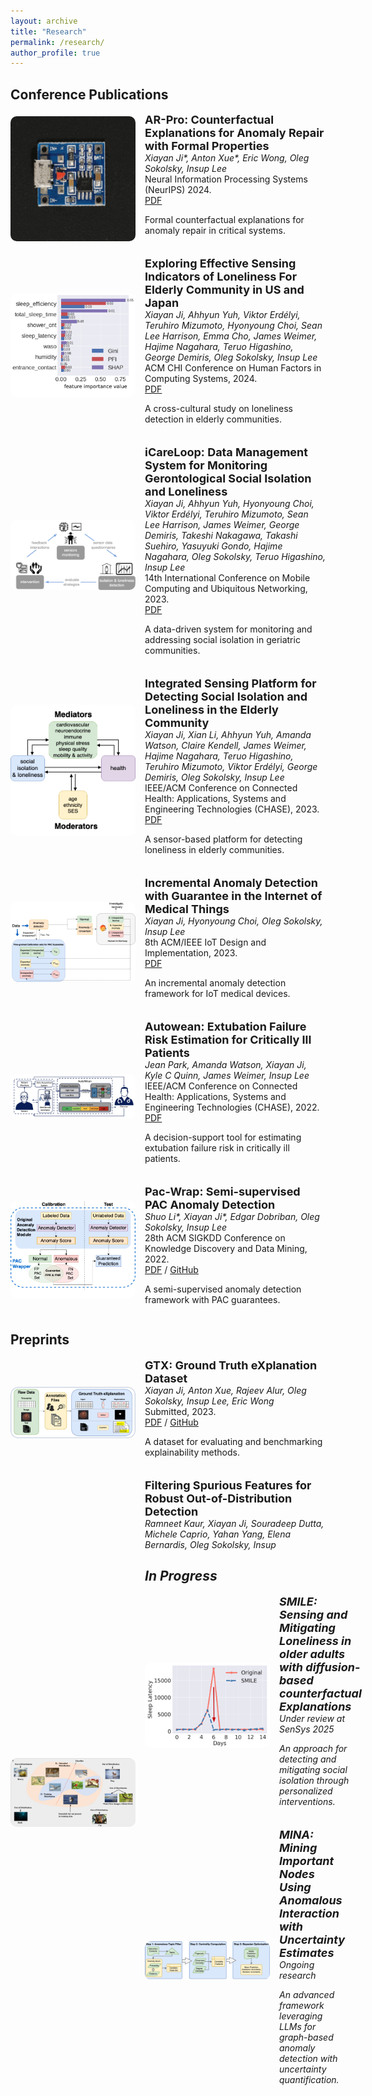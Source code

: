 ```yaml
---
layout: archive
title: "Research"
permalink: /research/
author_profile: true
---
```




## Conference Publications

<div style="display: flex; align-items: center; margin-bottom: 20px;">
<img src="/files/images/pcb4.gif" alt="AR-Pro Paper" style="width: 200px; margin-right: 15px; border-radius: 10px;">
<div>
<strong style="font-size: 18px;">AR-Pro: Counterfactual Explanations for Anomaly Repair with Formal Properties</strong><br>
<i>Xiayan Ji*, Anton Xue*, Eric Wong, Oleg Sokolsky, Insup Lee</i><br>
Neural Information Processing Systems (NeurIPS) 2024.<br>
<a href="/files/papers/arpro.pdf">PDF</a>
<p>Formal counterfactual explanations for anomaly repair in critical systems.</p>
</div>
</div>

<div style="display: flex; align-items: center; margin-bottom: 20px;">
<img src="/files/images/loneliness-indicators.png" alt="Loneliness Indicators Paper" style="width: 200px; margin-right: 15px; border-radius: 10px;">
<div>
<strong style="font-size: 18px;">Exploring Effective Sensing Indicators of Loneliness For Elderly Community in US and Japan</strong><br>
<i>Xiayan Ji, Ahhyun Yuh, Viktor Erdélyi, Teruhiro Mizumoto, Hyonyoung Choi, Sean Lee Harrison, Emma Cho, James Weimer, Hajime Nagahara, Teruo Higashino, George Demiris, Oleg Sokolsky, Insup Lee</i><br>
ACM CHI Conference on Human Factors in Computing Systems, 2024.<br>
<a href="/files/papers/chiea.pdf">PDF</a>
<p>A cross-cultural study on loneliness detection in elderly communities.</p>
</div>
</div>

<div style="display: flex; align-items: center; margin-bottom: 20px;">
<img src="/files/images/icareloop.png" alt="iCareLoop Paper" style="width: 200px; margin-right: 15px; border-radius: 10px;">
<div>
<strong style="font-size: 18px;">iCareLoop: Data Management System for Monitoring Gerontological Social Isolation and Loneliness</strong><br>
<i>Xiayan Ji, Ahhyun Yuh, Hyonyoung Choi, Viktor Erdélyi, Teruhiro Mizumoto, Sean Lee Harrison, James Weimer, George Demiris, Takeshi Nakagawa, Takashi Suehiro, Yasuyuki Gondo, Hajime Nagahara, Oleg Sokolsky, Teruo Higashino, Insup Lee</i><br>
14th International Conference on Mobile Computing and Ubiquitous Networking, 2023.<br>
<a href="/files/papers/icmu.pdf">PDF</a>
<p>A data-driven system for monitoring and addressing social isolation in geriatric communities.</p>
</div>
</div>

<div style="display: flex; align-items: center; margin-bottom: 20px;">
<img src="/files/images/social-isolation.png" alt="Integrated Sensing Paper" style="width: 200px; margin-right: 15px; border-radius: 10px;">
<div>
<strong style="font-size: 18px;">Integrated Sensing Platform for Detecting Social Isolation and Loneliness in the Elderly Community</strong><br>
<i>Xiayan Ji, Xian Li, Ahhyun Yuh, Amanda Watson, Claire Kendell, James Weimer, Hajime Nagahara, Teruo Higashino, Teruhiro Mizumoto, Viktor Erdélyi, George Demiris, Oleg Sokolsky, Insup Lee</i><br>
IEEE/ACM Conference on Connected Health: Applications, Systems and Engineering Technologies (CHASE), 2023.<br>
<a href="https://ieeexplore.ieee.org/stamp/stamp.jsp?arnumber=10183751">PDF</a>
<p>A sensor-based platform for detecting loneliness in elderly communities.</p>
</div>
</div>

<div style="display: flex; align-items: center; margin-bottom: 20px;">
<img src="/files/images/incremental-anomaly.png" alt="Incremental Anomaly Paper" style="width: 200px; margin-right: 15px; border-radius: 10px;">
<div>
<strong style="font-size: 18px;">Incremental Anomaly Detection with Guarantee in the Internet of Medical Things</strong><br>
<i>Xiayan Ji, Hyonyoung Choi, Oleg Sokolsky, Insup Lee</i><br>
8th ACM/IEEE IoT Design and Implementation, 2023.<br>
<a href="https://dl.acm.org/doi/pdf/10.1145/3576842.3582374">PDF</a>
<p>An incremental anomaly detection framework for IoT medical devices.</p>
</div>
</div>

<div style="display: flex; align-items: center; margin-bottom: 20px;">
<img src="/files/images/autowean.png" alt="Autowean Paper" style="width: 200px; margin-right: 15px; border-radius: 10px;">
<div>
<strong style="font-size: 18px;">Autowean: Extubation Failure Risk Estimation for Critically Ill Patients</strong><br>
<i>Jean Park, Amanda Watson, Xiayan Ji, Kyle C Quinn, James Weimer, Insup Lee</i><br>
IEEE/ACM Conference on Connected Health: Applications, Systems and Engineering Technologies (CHASE), 2022.<br>
<a href="https://ieeexplore.ieee.org/stamp/stamp.jsp?arnumber=9983630">PDF</a>
<p>A decision-support tool for estimating extubation failure risk in critically ill patients.</p>
</div>
</div>

<div style="display: flex; align-items: center; margin-bottom: 20px;">
<img src="/files/images/pac-wrap.png" alt="PAC-Wrap Paper" style="width: 200px; margin-right: 15px; border-radius: 10px;">
<div>
<strong style="font-size: 18px;">Pac-Wrap: Semi-supervised PAC Anomaly Detection</strong><br>
<i>Shuo Li*, Xiayan Ji*, Edgar Dobriban, Oleg Sokolsky, Insup Lee</i><br>
28th ACM SIGKDD Conference on Knowledge Discovery and Data Mining, 2022.<br>
<a href="https://dl.acm.org/doi/pdf/10.1145/3534678.3539408">PDF</a> / <a href="https://github.com/xjiae/PAC-Wrap">GitHub</a>
<p>A semi-supervised anomaly detection framework with PAC guarantees.</p>
</div>
</div>

## Preprints

<div style="display: flex; align-items: center; margin-bottom: 20px;">
<img src="/files/images/gtx.png" alt="GTX Paper" style="width: 200px; margin-right: 15px; border-radius: 10px;">
<div>
<strong style="font-size: 18px;">GTX: Ground Truth eXplanation Dataset</strong><br>
<i>Xiayan Ji, Anton Xue, Rajeev Alur, Oleg Sokolsky, Insup Lee, Eric Wong</i><br>
Submitted, 2023.<br>
<a href="/files/papers/gtx.pdf">PDF</a> / <a href="https://github.com/xjiae/HDDDS">GitHub</a>
<p>A dataset for evaluating and benchmarking explainability methods.</p>
</div>
</div>

<div style="display: flex; align-items: center; margin-bottom: 20px;">
<img src="/files/images/ood-detection.png" alt="OOD Detection Paper" style="width: 200px; margin-right: 15px; border-radius: 10px;">
<div>
<strong style="font-size: 18px;">Filtering Spurious Features for Robust Out-of-Distribution Detection</strong><br>
<i>Ramneet Kaur, Xiayan Ji, Souradeep Dutta, Michele Caprio, Yahan Yang, Elena Bernardis, Oleg Sokolsky, Insup

## In Progress

<div style="display: flex; align-items: center; margin-bottom: 20px;">
<img src="/files/images/smile.png" alt="SMILE Project" style="width: 200px; margin-right: 15px; border-radius: 10px;">
<div>
<strong style="font-size: 18px;">SMILE: Sensing and Mitigating Loneliness in older adults with diffusion-based counterfactual Explanations</strong><br>
<i>Under review at SenSys 2025</i><br>
<p>An approach for detecting and mitigating social isolation through personalized interventions.</p>
</div>
</div>

<div style="display: flex; align-items: center; margin-bottom: 20px;">
<img src="/files/images/mina.png" alt="MINA Project" style="width: 200px; margin-right: 15px; border-radius: 10px;">
<div>
<strong style="font-size: 18px;">MINA: Mining Important Nodes Using Anomalous Interaction with Uncertainty Estimates</strong><br>
<i>Ongoing research</i><br>
<p>An advanced framework leveraging LLMs for graph-based anomaly detection with uncertainty quantification.</p>
</div>
</div>